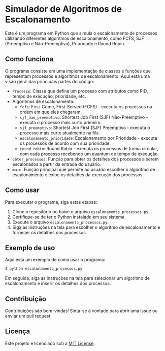 # Simulador de Algoritmos de Escalonamento

Este é um programa em Python que simula o escalonamento de processos utilizando diferentes algoritmos de escalonamento, como FCFS, SJF (Preemptivo e Não-Preemptivo), Prioridade e Round Robin.

## Como funciona

O programa consiste em uma implementação de classes e funções que representam processos e algoritmos de escalonamento. Aqui está uma visão geral das principais partes do código:

- `Processo`: Classe que define um processo com atributos como PID, tempo de execução, prioridade, etc.
- Algoritmos de escalonamento:
  - `fcfs`: First-Come, First-Served (FCFS) - executa os processos na ordem em que eles chegaram.
  - `sjf_nao_preemptivo`: Shortest Job First (SJF) Não-Preemptivo - executa o processo mais curto primeiro.
  - `sjf_preemptivo`: Shortest Job First (SJF) Preemptivo - executa o processo mais curto atualmente na fila.
  - `escalonamento_prioridade`: Escalonamento por Prioridade - executa os processos de acordo com sua prioridade.
  - `round_robin`: Round Robin - executa os processos de forma circular, com cada processo recebendo um quantum de tempo de execução.
- `obter_processos`: Função para obter os detalhes dos processos a serem escalonados a partir da entrada do usuário.
- `main`: Função principal que permite ao usuário escolher o algoritmo de escalonamento e exibe os detalhes da execução dos processos.

## Como usar

Para executar o programa, siga estas etapas:

1. Clone o repositório ou baixe o arquivo `escalonamento_processos.py`.
2. Certifique-se de ter o Python instalado em seu sistema.
3. Execute o arquivo `escalonamento_processos.py`.
4. Siga as instruções na tela para escolher o algoritmo de escalonamento e fornecer os detalhes dos processos.

## Exemplo de uso

Aqui está um exemplo de como usar o programa:

```bash
$ python escalonamento_processos.py
```

Em seguida, siga as instruções na tela para selecionar um algoritmo de escalonamento e inserir os detalhes dos processos.

## Contribuição

Contribuições são bem-vindas! Sinta-se à vontade para abrir uma issue ou enviar um pull request.

## Licença

Este projeto é licenciado sob a [MIT License](LICENSE).
